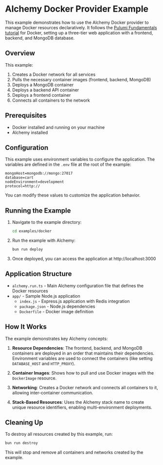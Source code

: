 # Alchemy Docker Provider Example

This example demonstrates how to use the Alchemy Docker provider to manage Docker resources declaratively. It follows the [Pulumi Fundamentals tutorial](https://www.pulumi.com/tutorials/pulumi-fundamentals/) for Docker, setting up a three-tier web application with a frontend, backend, and MongoDB database.

## Overview

This example:

1. Creates a Docker network for all services
2. Pulls the necessary container images (frontend, backend, MongoDB)
3. Deploys a MongoDB container
4. Deploys a backend API container
5. Deploys a frontend container
6. Connects all containers to the network

## Prerequisites

- Docker installed and running on your machine
- Alchemy installed

## Configuration

This example uses environment variables to configure the application. The variables are defined in the `.env` file at the root of the example:

```
mongoHost=mongodb://mongo:27017
database=cart
nodeEnvironment=development
protocol=http://
```

You can modify these values to customize the application behavior.

## Running the Example

1. Navigate to the example directory:
   ```bash
   cd examples/docker
   ```

2. Run the example with Alchemy:
   ```bash
   bun run deploy
   ```

3. Once deployed, you can access the application at http://localhost:3000

## Application Structure

- `alchemy.run.ts` - Main Alchemy configuration file that defines the Docker resources
- `app/` - Sample Node.js application
  - `index.js` - Express.js application with Redis integration
  - `package.json` - Node.js dependencies
  - `Dockerfile` - Docker image definition

## How It Works

The example demonstrates key Alchemy concepts:

1. **Resource Dependencies**: The frontend, backend, and MongoDB containers are deployed in an order that maintains their dependencies. Environment variables are used to connect the containers (like setting `DATABASE_HOST` and `HTTP_PROXY`).

2. **Container Images**: Shows how to pull and use Docker images with the `DockerImage` resource.

3. **Networking**: Creates a Docker network and connects all containers to it, allowing inter-container communication.

4. **Stack-Based Resources**: Uses the Alchemy stack name to create unique resource identifiers, enabling multi-environment deployments.

## Cleaning Up

To destroy all resources created by this example, run:

```bash
bun run destroy
```

This will stop and remove all containers and networks created by the example.
